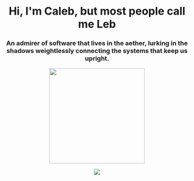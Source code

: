 <h1 align="center">Hi, I'm Caleb, but most people call me Leb</h1>
<h3 align="center">An admirer of software that lives in the aether, lurking in the shadows weightlessly connecting the systems that keep us upright.</h3>
<p align="center">
  <a href="https://github.com/MKLeb">
    <img height="250" src="https://github-readme-stats.vercel.app/api?username=MKLeb&count_private=true&show_icons=true&theme=react" />
  </a>
</p>
<p align="center">
  <a href="https://github.com/MKLeb">
    <img src="https://github-profile-trophy.vercel.app/?username=MKLeb&theme=gruvbox" />
  </a>
</p>

